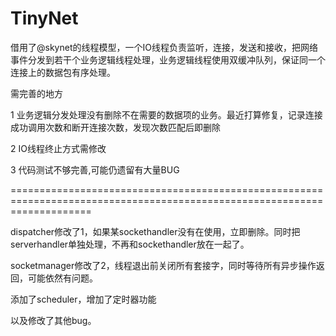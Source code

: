 # TinyNet
借用了@skynet的线程模型，一个IO线程负责监听，连接，发送和接收，把网络事件分发到若干个业务逻辑线程处理，业务逻辑线程使用双缓冲队列，保证同一个连接上的数据包有序处理。

需完善的地方

1 业务逻辑分发处理没有删除不在需要的数据项的业务。最近打算修复，记录连接成功调用次数和断开连接次数，发现次数匹配后即删除

2 IO线程终止方式需修改

3 代码测试不够完善,可能仍遗留有大量BUG

==========================================================================================================================

dispatcher修改了1，如果某sockethandler没有在使用，立即删除。同时把serverhandler单独处理，不再和sockethandler放在一起了。

socketmanager修改了2，线程退出前关闭所有套接字，同时等待所有异步操作返回，可能依然有问题。

添加了scheduler，增加了定时器功能

以及修改了其他bug。
